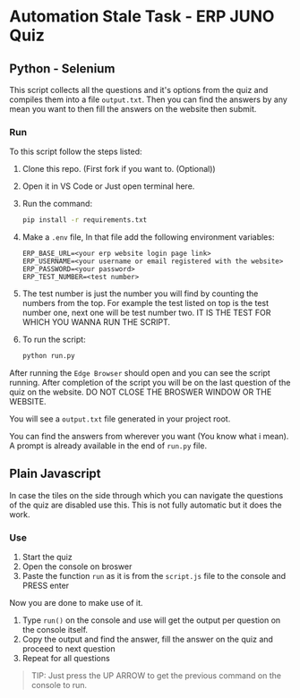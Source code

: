 # Automation Stale Task - ERP JUNO Quiz

## Python - Selenium

This script collects all the questions and it's options from the quiz and compiles them into a file `output.txt`. Then you can find the answers by any mean you want to then fill the answers on the website then submit.

### Run

To this script follow the steps listed:

1. Clone this repo. (First fork if you want to. (Optional))
1. Open it in VS Code or Just open terminal here.
1. Run the command:

   ```bash
   pip install -r requirements.txt 
   ```

1. Make a `.env` file, In that file add the following environment variables:

   ```env
   ERP_BASE_URL=<your erp website login page link>
   ERP_USERNAME=<your username or email registered with the website>
   ERP_PASSWORD=<your password>
   ERP_TEST_NUMBER=<test number>
   ```

1. The test number is just the number you will find by counting the numbers from the top. For example the test listed on top is the test number one, next one will be test number two. IT IS THE TEST FOR WHICH YOU WANNA RUN THE SCRIPT.
1. To run the script:

    ```bash
    python run.py
    ```

After running the `Edge Browser` should open and you can see the script running. After completion of the script you will be on the last question of the quiz on the website. DO NOT CLOSE THE BROSWER WINDOW OR THE WEBSITE.

You will see a `output.txt` file generated in your project root.

You can find the answers from wherever you want (You know what i mean). A prompt is already available in the end of `run.py` file.

## Plain Javascript

In case the tiles on the side through which you can navigate the questions of the quiz are disabled use this. This is not fully automatic but it does the work.

### Use

1. Start the quiz
1. Open the console on broswer
1. Paste the function `run` as it is from the `script.js` file to the console and PRESS enter

Now you are done to make use of it.

1. Type `run()` on the console and use will get the output per question on the console itself.
1. Copy the output and find the answer, fill the answer on the quiz and proceed to next question
1. Repeat for all questions

> TIP: Just press the UP ARROW to get the previous command on the console to run.
 